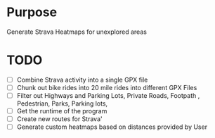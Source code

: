 # Purpose
Generate Strava Heatmaps for unexplored areas

# TODO

- [ ]  Combine Strava activity into a single GPX file
- [ ]  Chunk out bike rides into 20 mile rides into different GPX Files
- [ ]  Filter out Highways and Parking Lots, Private Roads, Footpath , Pedestrian, Parks, Parking lots,
- [ ]  Get the runtime of the program
- [ ]  Create new routes for Strava'
- [ ]  Generate custom heatmaps based on distances provided by User
